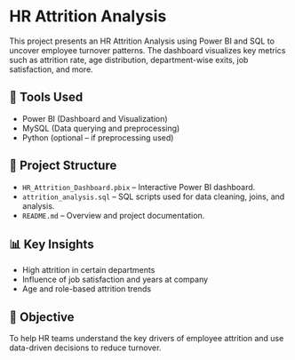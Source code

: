 
# HR Attrition Analysis

This project presents an HR Attrition Analysis using Power BI and SQL to uncover employee turnover patterns. The dashboard visualizes key metrics such as attrition rate, age distribution, department-wise exits, job satisfaction, and more.

## 🔧 Tools Used
- Power BI (Dashboard and Visualization)
- MySQL (Data querying and preprocessing)
- Python (optional – if preprocessing used)

## 📁 Project Structure
- `HR_Attrition_Dashboard.pbix` – Interactive Power BI dashboard.
- `attrition_analysis.sql` – SQL scripts used for data cleaning, joins, and analysis.
- `README.md` – Overview and project documentation.

## 📊 Key Insights
- High attrition in certain departments
- Influence of job satisfaction and years at company
- Age and role-based attrition trends

## 📌 Objective
To help HR teams understand the key drivers of employee attrition and use data-driven decisions to reduce turnover.


